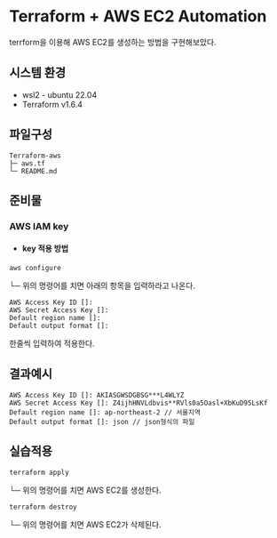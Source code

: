 # Terraform + AWS EC2 Automation
terrform을 이용해 AWS EC2를 생성하는 방법을 구현해보았다.
                         
   
## 시스템 환경


- wsl2 - ubuntu 22.04
- Terraform v1.6.4
## 파일구성
```
Terraform-aws  
├─ aws.tf
└─ README.md
```
## 준비물

### AWS IAM key    

* #### key 적용 방법 <br>
```
aws configure
```
└─ 위의 명령어를 치면 아래의 항목을 입력하라고 나온다.
```
AWS Access Key ID []: 
AWS Secret Access Key []: 
Default region name []: 
Default output format []:
```

한줄씩 입력하여 적용한다.



결과예시
---
```
AWS Access Key ID []: AKIASGWSDGBSG***L4WLYZ
AWS Secret Access Key []: Z4ijhHNVLdbvis**RVls0a5Oasl+XbKuD95LsKf
Default region name []: ap-northeast-2 // 서울지역
Default output format []: json // json형식의 파일
```
## 실습적용
```
terraform apply
```
└─ 위의 명령어를 치면 AWS EC2를 생성한다.
```
terraform destroy
```
└─ 위의 명령어를 치면 AWS EC2가 삭제된다.
